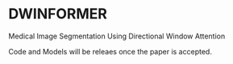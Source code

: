 # DWINFORMER
Medical Image Segmentation Using Directional Window Attention


Code and Models will be releaes once the paper is accepted.
